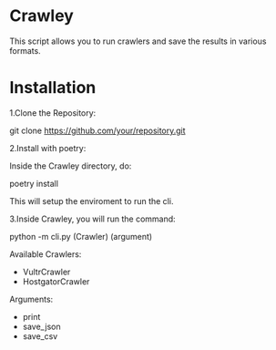 # Crawley

This script allows you to run crawlers and save the results in various formats.

# Installation

1.Clone the Repository:

 git clone https://github.com/your/repository.git

2.Install with poetry:

Inside the Crawley directory, do:

 poetry install
 
This will setup the enviroment to run the cli.

3.Inside Crawley, you will run the command:

 python -m cli.py (Crawler) (argument) 
  
Available Crawlers:
- VultrCrawler
- HostgatorCrawler
  
Arguments:
- print
- save_json
- save_csv



